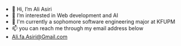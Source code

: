 - 👋 Hi, I’m Ali Asiri
- 👀 I’m interested in Web development and AI
- 🌱 I'm currently a sophomore software engineering major at KFUPM
- 📫 you can reach me through my email address below
- Ali.fa.Asiri@Gmail.com
<!---
Ali-Asiri-X/Ali-Asiri-X is a ✨ special ✨ repository because its `README.md` (this file) appears on your GitHub profile.
You can click the Preview link to take a look at your changes.
--->
